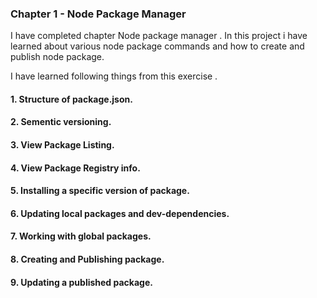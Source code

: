 ### Chapter 1 - Node Package Manager

I have completed chapter Node package manager  . In this project i have learned about various node package commands and  how to create and publish node package.

I have learned following things from this exercise .

#### 1. Structure of package.json.
#### 2. Sementic versioning.
#### 3. View Package Listing. 
#### 4. View Package Registry info.
#### 5. Installing a specific version of package.
#### 6. Updating local packages and dev-dependencies.
#### 7. Working with global packages.
#### 8. Creating and Publishing package.
#### 9. Updating a published package.

